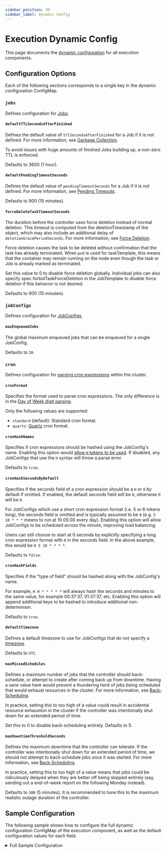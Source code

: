 ```yaml
---
sidebar_position: 30
sidebar_label: Dynamic Config
---
```


# Execution Dynamic Config

This page documents the [dynamic configuration](../../../operator-manual/configuration/dynamic.md) for all execution components.

## Configuration Options

Each of the following sections corresponds to a single key in the dynamic configuration ConfigMap.

### `jobs`

Defines configuration for [Jobs](../../../execution/job/index.md).

#### `defaultTTLSecondsAfterFinished`

Defines the default value of `ttlSecondsAfterFinished` for a Job if it is not defined. For more information, see [Garbage Collection](../../../execution/job/garbage-collection.md).

To avoid issues with huge amounts of finished Jobs building up, a non-zero TTL is enforced.

Defaults to 3600 (1 hour).

#### `defaultPendingTimeoutSeconds`

Defines the default value of `pendingTimeoutSeconds` for a Job if it is not defined. For more information, see [Pending Timeouts](../../../execution/job/timeout-retries.md#pendingtimeoutseconds).

Defaults to 900 (15 minutes).

#### `forceDeleteTaskTimeoutSeconds`

The duration before the controller uses force deletion instead of normal deletion. This timeout is computed from the deletionTimestamp of the object, which may also include an additional delay of `deletionGracePeriodSeconds`. For more information, see [Force Deletion](../../../execution/job/force-deletion.md).

Force deletion causes the task to be deleted without confirmation that the task has already terminated. When `pod` is used for taskTemplate, this means that the container may remain running on the node even though the task or Job is already marked as terminated.

Set this value to 0 to disable force deletion globally. Individual jobs can also specify spec.forbidTaskForceDeletion in the JobTemplate to disable force deletion if this behavior is not desired.

Defaults to 900 (15 minutes).

### `jobConfigs`

Defines configuration for [JobConfigs](../../../execution/jobconfig/index.md).

#### `maxEnqueuedJobs`

The global maximum enqueued jobs that can be enqueued for a single JobConfig.

Defaults to `20`.

### `cron`

Defines configuration for [parsing cron expressions](../../../execution/jobconfig/cron-syntax.md) within the cluster.

#### `cronFormat`

Specifies the format used to parse cron expressions. The only difference is in the [Day of Week digit parsing](../../../execution/jobconfig/cron-syntax.md#day-of-week).

Only the following values are supported:

- `standard` (default): Standard cron format.
- `quartz`: [Quartz](http://www.quartz-scheduler.org/documentation/quartz-2.3.0/tutorials/crontrigger.html) cron format.

#### `cronHashNames`

Specifies if cron expressions should be hashed using the JobConfig's name. Enabling this option would [allow `H` tokens to be used](../../../execution/jobconfig/cron-syntax.md#hash-based-load-balancing). If disabled, any JobConfigs that use the `H` syntax will throw a parse error.

Defaults to `true`.

#### `cronHashSecondsByDefault`

Specifies if the seconds field of a cron expression should be a `H` or `0` by default if omitted. If enabled, the default seconds field will be `H`, otherwise it will be `0`.

For JobConfigs which use a short cron expression format (i.e. 5 or 6 tokens long), the seconds field is omitted and is typically assumed to be `0` (e.g. `5 10 * * *` means to run at 10:05:00 every day). Enabling this option will allow JobConfigs to be scheduled across the minute, improving load balancing.

Users can still choose to start at 0 seconds by explicitly specifying a long cron expression format with `0` in the seconds field. In the above example, this would be `0 5 10 * * * *`.

Defaults to `false`.

#### `cronHashFields`

Specifies if the "type of field" should be hashed along with the JobConfig's name.

For example, `H H * * * * *` will always hash the seconds and minutes to the same value, for example 00:37:37, 01:37:37, etc. Enabling this option will append additional keys to be hashed to introduce additional non-determinism.

Defaults to `true`.

#### `defaultTimezone`

Defines a default timezone to use for JobConfigs that do not specify a [timezone](../../../execution/jobconfig/scheduling.mdx#crontimezone).

Defaults to `UTC`.

#### `maxMissedSchedules`

Defines a maximum number of jobs that the controller should back-schedule, or attempt to create after coming back up from downtime. Having a sane value here would prevent a thundering herd of jobs being scheduled that would exhaust resources in the cluster. For more information, see [Back-Scheduling](../../../execution/jobconfig/scheduling.mdx#back-scheduling).

In practice, setting this to too high of a value could result in accidental resource exhaustion in the cluster if the controller was intentionally shut down for an extended period of time.

Set this to 0 to disable back-scheduling entirely. Defaults to 5.

#### `maxDowntimeThresholdSeconds`

Defines the maximum downtime that the controller can tolerate. If the controller was intentionally shut down for an extended period of time, we should not attempt to back-schedule jobs once it was started. For more information, see [Back-Scheduling](../../../execution/jobconfig/scheduling.mdx#back-scheduling).

In practice, setting this to too high of a value means that jobs could be ridiculously delayed when they are better off being skipped entirely (say, sending out a end-of-week report on the following Monday instead).

Defaults to `300` (5 minutes). It is recommended to tune this to the maximum realistic outage duration of the controller.

## Sample Configuration

The following sample shows how to configure the full dynamic configuration ConfigMap of the execution component, as well as the default configuration values for each field.

<details>
<summary>Full Sample Configuration</summary>

```yaml
apiVersion: v1
kind: ConfigMap
metadata:
  name: execution-dynamic-config
  namespace: furiko-system
data:
  _readme: |
    # This ConfigMap contains the dynamic config for execution-controller.
    # We can tune several knobs in execution-controller without requiring a restart.
    # Each file in this ConfigMap groups together configuration of a single sub-component.
    # As a start, we have populated a set of sane default values for you.
    # More info: https://furiko.io/reference/configuration/dynamic/

  jobs: |
    apiVersion: config.furiko.io/v1alpha1
    kind: JobExecutionConfig

    # The default time-to-live (TTL) for a Job after it has finished. Lower this
    # value to reduce the strain on the cluster/kubelet. Set to 0 to delete immediately
    # after the Job is finished.
    defaultTTLSecondsAfterFinished: 3600

    # The default timeout for a task to remain in a pending state. Defaults to 15 minutes
    # in order to prevent jobs from retrying indefinitely.
    #
    # To prevent setting a default pending timeout globally, set this to 0. Individual jobs
    # can still specify spec.taskPendingTimeoutSeconds in the JobTemplate to override this
    # global default value.
    defaultPendingTimeoutSeconds: 900

    # The duration before the controller uses force deletion instead of normal deletion.
    # This timeout is computed from the deletionTimestamp of the object, which may also include
    # an additional delay of deletionGracePeriodSeconds.
    #
    # Force deletion causes the task to be deleted without confirmation that the task has already
    # terminated. When pod is used for taskTemplate, this means that
    #
    # Set this value to 0 to disable force deletion globally. Individual jobs can also specify
    # spec.forbidTaskForceDeletion in the JobTemplate to disable force deletion if this
    # behavior is not desired.
    forceDeleteTaskTimeoutSeconds: 900

  jobConfigs: |
    apiVersion: config.furiko.io/v1alpha1
    kind: JobConfigExecutionConfig

    # The global maximum enqueued jobs that can be enqueued for a single JobConfig.
    maxEnqueuedJobs: 20

  cron: |
    apiVersion: config.furiko.io/v1alpha1
    kind: CronExecutionConfig

    # Specifies the format used to parse cron expressions. Select between "standard"
    # (default) or "quartz".
    cronFormat: "standard"

    # Specifies if cron expressions should be hashed using the JobConfig's name.
    #
    # This enables "hash cron expressions", which looks like `0 H * * *`. This
    # particular example means to run once a day on the 0th minute of some hour,
    # which will be determined by hashing the JobConfig's name. By enabling this
    # option, JobConfigs that use such cron schedules will be load balanced across
    # the cluster.
    #
    # If disabled, any JobConfigs that use the `H` syntax will throw a parse error.
    cronHashNames: true

    # Specifies if the seconds field of a cron expression should be a `H` or `0`
    # by default. If enabled, it will be `H`, otherwise it will default to `0`.
    #
    # For JobConfigs which use a short cron expression format (i.e. 5 or 6 tokens
    # long), the seconds field is omitted and is typically assumed to be `0` (e.g.
    # `5 10 * * *` means to run at 10:05:00 every day). Enabling this option will
    # allow JobConfigs to be scheduled across the minute, improving load balancing.
    #
    # Users can still choose to start at 0 seconds by explicitly specifying a long
    # cron expression format with `0` in the seconds field. In the above example,
    # this would be `0 5 10 * * * *`.
    cronHashSecondsByDefault: false

    # Specifies if the fields should be hashed along with the JobConfig's name.
    #
    # For example, `H H * * * * *` will always hash the seconds and minutes to the
    # same value, for example 00:37:37, 01:37:37, etc. Enabling this option will
    # append additional keys to be hashed to introduce additional non-determinism.
    cronHashFields: true

    # Defines a default timezone to use for JobConfigs that do not specify a timezone.
    # If left empty, UTC will be used as the default timezone.
    defaultTimezone: "UTC"

    # Defines the maximum number of jobs that the controller should back-schedule,
    # or attempt to create after coming back up from downtime. Having a sane value
    # here would prevent a thundering herd of jobs being scheduled that would exhaust
    # resources in the cluster.
    #
    # Set this to 0 to disable back-scheduling.
    maxMissedSchedules: 5

    # Defines the maximum downtime that the controller can tolerate. If the controller
    # was shut down for an extended period of time, any jobs that should have been created
    # beyond the maximum downtime threshold would not be back-scheduled once it is started again.
    maxDowntimeThresholdSeconds: 300
```

</details>
